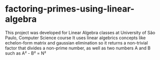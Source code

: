 # factoring-primes-using-linear-algebra
This project was developed for Linear Algebra classes at University of São Paulo, Computer Science course
It uses linear algebrics concepts like echelon-form matrix and gaussian elimination so it returns a non-trivial factor that divides a non-prime number, as well as two numbers A and B such as  A² - B² = N²
